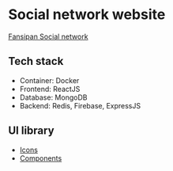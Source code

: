 #  Social network website

[Fansipan Social network](https://web-social-media-app.onrender.com)

## Tech stack

-   Container: Docker
-   Frontend: ReactJS
-   Database: MongoDB
-   Backend: Redis, Firebase, ExpressJS

## UI library

-   [Icons](https://fontawesome.com/search)
-   [Components](https://v4.mui.com/)

